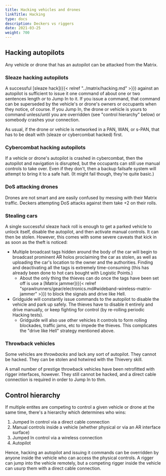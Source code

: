 ```yaml
---
title: Hacking vehicles and drones
linkTitle: Hacking
type: docs
description: Deckers vs riggers
date: 2021-03-25
weight: 700
---
```


## Hacking autopilots

Any vehicle or drone that has an autopilot can be attacked from the Matrix.

### Sleaze hacking autopilots

A successful [sleaze hack]({{< relref "../matrix/hacking.md" >}}) against an autopilot is sufficient to issue it one command of about one or two sentences length *or* to Jump In to it. If you issue a command, that command can be superseded by the vehicle's or drone's owners or occupants when they notice, of course. If you Jump In, the drone or vehicle is yours to command unless/until you are overridden (see "control hierarchy" below) or somebody crashes your connection.

As usual, if the drone or vehicle is networked in a PAN, WAN, or s-PAN, that has to be dealt with (sleaze or cybercombat hacked) first.

### Cybercombat hacking autopilots

If a vehicle or drone's autopilot is crashed in cybercombat, then the autopilot and navigation is disrupted, but the occupants can still use manual controls to take over. Even if they don't, then a backup failsafe system will attempt to bring it to a safe halt. (It might fail though, they're quite basic.)

### DoS attacking drones

Drones are not smart and are easily confused by messing with their Matrix traffic. Deckers attempting DoS attacks against them take +2 on their rolls.

### Stealing cars

A single successful sleaze hack roll is enough to get a parked vehicle to unlock itself, disable the autopilot, and then activate manual controls. It can then be stolen. However, this comes with some severe caveats that kick in as soon as the theft is noticed:

* Multiple broadcast tags hidden around the body of the car will begin to broadcast prominent AR holos proclaiming the car as stolen, as well as uploading the car's location to the owner and the authorities. Finding and deactivating all the tags is extremely time-consuming (this has already been done to hot cars bought with Logistic Points.) 
	* About the only thing the thieves can do once the tags have been set off is use a [Matrix jammer]({{< relref "sprawlrunners/gear/electronics.md#wideband-wireless-matrix-jammer" >}}) to block the signals and drive like Hell.
* Gridguide will constantly issue commands to the autopilot to disable the vehicle and park up safely. The thieves have to disable it entirely and drive manually, or keep fighting for control (by re-rolling periodic Hacking tests).
	* Gridguide will also use other vehicles it controls to form rolling blockades, traffic jams, etc to impede the thieves. This complicates the "drive like Hell" strategy mentioned above.

### Throwback vehicles

Some vehicles are *throwbacks* and lack any sort of autopilot. They cannot be hacked. They can be stolen and hotwired with the Thievery skill. 

A small number of prestige throwback vehicles have been retrofitted with rigger interfaces, however. They still cannot be hacked, and a direct cable connection is required in order to Jump In to thm.

## Control hierarchy

If multiple entites are competing to control a given vehicle or drone at the same time, there's a hierarchy which determines who wins:

1. Jumped In control via a direct cable connection
2. Manual controls inside a vehicle (whether physical or via an AR interface surface) 
3. Jumped In control via a wireless connection
3. Autopilot

Hence, hacking an autopilot and issuing it commands can be overridden by anyone inside the vehicle who can access the physical controls. A rigger can jump into the vehicle remotely, but a competing rigger inside the vehicle can usurp them with a direct cable connection.


